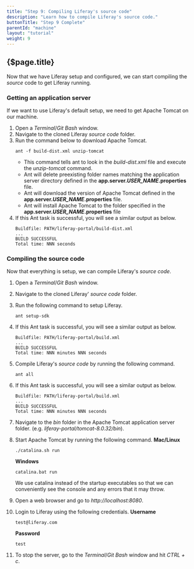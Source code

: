 ```yaml
---
title: "Step 9: Compiling Liferay's source code"
description: "Learn how to compile Liferay's source code."
buttonTitle: "Step 9 Complete"
parentId: "machine"
layout: "tutorial"
weight: 9
---
```


## {$page.title}

Now that we have Liferay setup and configured, we can start compiling the *source* code to get Liferay running.

### Getting an application server

If we want to use Liferay's default setup, we need to get Apache Tomcat on our machine.

1. Open a *Terminal*/*Git Bash* window.
2. Navigate to the cloned Liferay *source code* folder.
3. Run the command below to download Apache Tomcat.
    ```shell
    ant -f build-dist.xml unzip-tomcat
    ```
    * This command tells ant to look in the *build-dist.xml* file and execute the *unzip-tomcat* command.
    * Ant will delete preexisting folder names matching the application server directory defined in the **app.server._USER\_NAME_.properties** file.
    * Ant will download the version of Apache Tomcat defined in the **app.server._USER\_NAME_.properties** file.
    * Ant will install Apache Tomcat to the folder specified in the **app.server._USER\_NAME_.properties** file
4. If this Ant task is successful, you will see a similar output as below.
    ```shell
    Buildfile: PATH/liferay-portal/build-dist.xml
    ...
    BUILD SUCCESSFUL
    Total time: NNN seconds
    ```

### Compiling the source code

Now that everything is setup, we can compile Liferay's *source code*.

1. Open a *Terminal*/*Git Bash* window.
2. Navigate to the cloned Liferay' *source code* folder.
3. Run the following command to setup Liferay.
    ```shell
    ant setup-sdk
    ```
4. If this Ant task is successful, you will see a similar output as below.
    ```shell
    Buildfile: PATH/liferay-portal/build.xml
    ...
    BUILD SUCCESSFUL
    Total time: NNN minutes NNN seconds
    ```
5. Compile Liferay's *source code* by running the following command.
    ```shell
    ant all
    ```
6. If this Ant task is successful, you will see a similar output as below.
    ```shell
    Buildfile: PATH/liferay-portal/build.xml
    ...
    BUILD SUCCESSFUL
    Total time: NNN minutes NNN seconds
    ```
7. Navigate to the *bin* folder in the Apache Tomcat application server folder. (e.g. *liferay-portal/tomcat-8.0.32/bin*).
8. Start Apache Tomcat by running the following command.
    **Mac/Linux**
    ```shell
    ./catalina.sh run
    ```

    **Windows**
    ```shell
    catalina.bat run
    ```

    We use catalina instead of the startup executables so that we can conveniently see the console and any errors that it may throw.
9. Open a web browser and go to  *http://localhost:8080*.
10. Login to Liferay using the following credentials.
    **Username**
    ```shell
    test@liferay.com
    ```

    **Password**
    ```shell
    test
    ```
11. To stop the server, go to the *Terminal*/*Git Bash* window and hit *CTRL + c*.